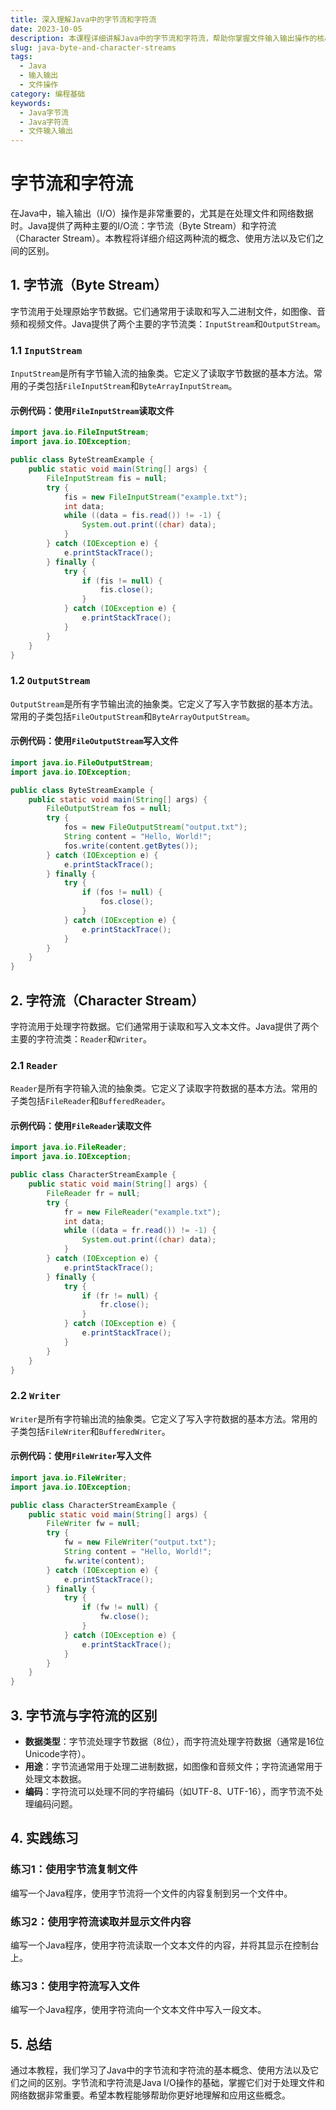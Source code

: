 ```yaml
---
title: 深入理解Java中的字节流和字符流
date: 2023-10-05
description: 本课程详细讲解Java中的字节流和字符流，帮助你掌握文件输入输出操作的核心概念和实际应用。
slug: java-byte-and-character-streams
tags:
  - Java
  - 输入输出
  - 文件操作
category: 编程基础
keywords:
  - Java字节流
  - Java字符流
  - 文件输入输出
---
```


# 字节流和字符流

在Java中，输入输出（I/O）操作是非常重要的，尤其是在处理文件和网络数据时。Java提供了两种主要的I/O流：字节流（Byte Stream）和字符流（Character Stream）。本教程将详细介绍这两种流的概念、使用方法以及它们之间的区别。

## 1. 字节流（Byte Stream）

字节流用于处理原始字节数据。它们通常用于读取和写入二进制文件，如图像、音频和视频文件。Java提供了两个主要的字节流类：`InputStream`和`OutputStream`。

### 1.1 `InputStream`

`InputStream`是所有字节输入流的抽象类。它定义了读取字节数据的基本方法。常用的子类包括`FileInputStream`和`ByteArrayInputStream`。

#### 示例代码：使用`FileInputStream`读取文件

```java
import java.io.FileInputStream;
import java.io.IOException;

public class ByteStreamExample {
    public static void main(String[] args) {
        FileInputStream fis = null;
        try {
            fis = new FileInputStream("example.txt");
            int data;
            while ((data = fis.read()) != -1) {
                System.out.print((char) data);
            }
        } catch (IOException e) {
            e.printStackTrace();
        } finally {
            try {
                if (fis != null) {
                    fis.close();
                }
            } catch (IOException e) {
                e.printStackTrace();
            }
        }
    }
}
```

### 1.2 `OutputStream`

`OutputStream`是所有字节输出流的抽象类。它定义了写入字节数据的基本方法。常用的子类包括`FileOutputStream`和`ByteArrayOutputStream`。

#### 示例代码：使用`FileOutputStream`写入文件

```java
import java.io.FileOutputStream;
import java.io.IOException;

public class ByteStreamExample {
    public static void main(String[] args) {
        FileOutputStream fos = null;
        try {
            fos = new FileOutputStream("output.txt");
            String content = "Hello, World!";
            fos.write(content.getBytes());
        } catch (IOException e) {
            e.printStackTrace();
        } finally {
            try {
                if (fos != null) {
                    fos.close();
                }
            } catch (IOException e) {
                e.printStackTrace();
            }
        }
    }
}
```

## 2. 字符流（Character Stream）

字符流用于处理字符数据。它们通常用于读取和写入文本文件。Java提供了两个主要的字符流类：`Reader`和`Writer`。

### 2.1 `Reader`

`Reader`是所有字符输入流的抽象类。它定义了读取字符数据的基本方法。常用的子类包括`FileReader`和`BufferedReader`。

#### 示例代码：使用`FileReader`读取文件

```java
import java.io.FileReader;
import java.io.IOException;

public class CharacterStreamExample {
    public static void main(String[] args) {
        FileReader fr = null;
        try {
            fr = new FileReader("example.txt");
            int data;
            while ((data = fr.read()) != -1) {
                System.out.print((char) data);
            }
        } catch (IOException e) {
            e.printStackTrace();
        } finally {
            try {
                if (fr != null) {
                    fr.close();
                }
            } catch (IOException e) {
                e.printStackTrace();
            }
        }
    }
}
```

### 2.2 `Writer`

`Writer`是所有字符输出流的抽象类。它定义了写入字符数据的基本方法。常用的子类包括`FileWriter`和`BufferedWriter`。

#### 示例代码：使用`FileWriter`写入文件

```java
import java.io.FileWriter;
import java.io.IOException;

public class CharacterStreamExample {
    public static void main(String[] args) {
        FileWriter fw = null;
        try {
            fw = new FileWriter("output.txt");
            String content = "Hello, World!";
            fw.write(content);
        } catch (IOException e) {
            e.printStackTrace();
        } finally {
            try {
                if (fw != null) {
                    fw.close();
                }
            } catch (IOException e) {
                e.printStackTrace();
            }
        }
    }
}
```

## 3. 字节流与字符流的区别

- **数据类型**：字节流处理字节数据（8位），而字符流处理字符数据（通常是16位Unicode字符）。
- **用途**：字节流通常用于处理二进制数据，如图像和音频文件；字符流通常用于处理文本数据。
- **编码**：字符流可以处理不同的字符编码（如UTF-8、UTF-16），而字节流不处理编码问题。

## 4. 实践练习

### 练习1：使用字节流复制文件

编写一个Java程序，使用字节流将一个文件的内容复制到另一个文件中。

### 练习2：使用字符流读取并显示文件内容

编写一个Java程序，使用字符流读取一个文本文件的内容，并将其显示在控制台上。

### 练习3：使用字符流写入文件

编写一个Java程序，使用字符流向一个文本文件中写入一段文本。

## 5. 总结

通过本教程，我们学习了Java中的字节流和字符流的基本概念、使用方法以及它们之间的区别。字节流和字符流是Java I/O操作的基础，掌握它们对于处理文件和网络数据非常重要。希望本教程能够帮助你更好地理解和应用这些概念。
